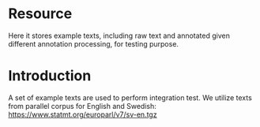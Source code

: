 # Resource

Here it stores example texts, including raw text and annotated given different annotation processing, for testing purpose.

# Introduction

A set of example texts are used to perform integration test.
We utilize texts from parallel corpus for English and Swedish: https://www.statmt.org/europarl/v7/sv-en.tgz
